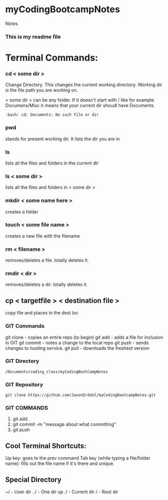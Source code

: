 # myCodingBootcampNotes
Notes

### This is my readme file

# Terminal Commands:

### cd < some dir >
Change Directory. This changes the current working directory. Working dir is the file path you are working on.

< some dir > can be any folder. If it doesn't start with / like for example Documens/Misc it means that your current dir shoudl have Documents.

`-bash: cd: Documents: No such file or dir
`

### pwd
stands for present working dir. It lists the dir you are in

### ls
lists all the files and folders in the current dir

### ls < some dir >
lists all the files and folders in < some dir >

### mkdir < some name here >
creates a folder

### touch < some file name >
creates a new file with the filename

### rm < filename >
removes/deletes a file. totally deletes it.

### rmdir < dir >
removes/deletes a dir. totally deletes it.

## cp < targetfile > < destination file >
copy file and places in the dest loc

### GIT Commands
git clone  - copies an entire repo (to begin)
git add     - adds a file for inclusion in GIT
git commit  - notes a change to the local repo
git push    - sends changes to hosting service.
git pull    - downloads the freshest version

### GIT Directory
    /Documents/coding_class/myCodingBootCampNotes

### GIT Repository
    git clone https://github.com/JasonErdahl/myCodingBootcampNotes.git
    
### GIT COMMANDS
1. git add .
2. git commit -m "message about what committing"
3. git push

## Cool Terminal Shortcuts:

Up key: goes to the prev command
Tab key (while typing a file/folder name): fills out the file name if it's there and unique.


## Special Directory

~/ - User dir 
../ - One dir up
./ - Current dir
/ - Root dir